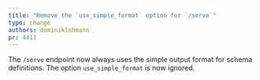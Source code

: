 ```yaml
---
title: "Remove the `use_simple_format` option for `/serve`"
type: change
authors: dominiklohmann
pr: 4411
---
```


The `/serve` endpoint now always uses the simple output format for schema
definitions. The option `use_simple_format` is now ignored.
